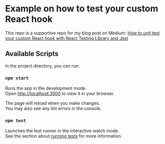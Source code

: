 # Example on how to test your custom React hook

This repo is a supportive repo for my blog post on Medium: [How to unit test your custom React hook with React Testing Library and Jest](https://vaskort.medium.com/how-to-unit-test-your-custom-react-hook-with-react-testing-library-and-jest-8bdefafdc8a2)

## Available Scripts

In the project directory, you can run:

### `npm start`

Runs the app in the development mode.\
Open [http://localhost:3000](http://localhost:3000) to view it in your browser.

The page will reload when you make changes.\
You may also see any lint errors in the console.

### `npm test`

Launches the test runner in the interactive watch mode.\
See the section about [running tests](https://facebook.github.io/create-react-app/docs/running-tests) for more information.
